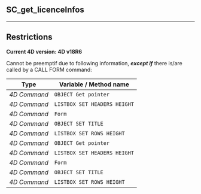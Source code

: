 ﻿## SC_get_licenceInfos---## Restrictions**Current 4D version: 4D v18R6**Cannot be preemptif due to following information, ***except if*** there is/are called by a CALL FORM command:|Type|Variable / Method name||------|------||*4D Command*|`OBJECT Get pointer`||*4D Command*|`LISTBOX SET HEADERS HEIGHT`||*4D Command*|`Form`||*4D Command*|`OBJECT SET TITLE`||*4D Command*|`LISTBOX SET ROWS HEIGHT`||*4D Command*|`OBJECT Get pointer`||*4D Command*|`LISTBOX SET HEADERS HEIGHT`||*4D Command*|`Form`||*4D Command*|`OBJECT SET TITLE`||*4D Command*|`LISTBOX SET ROWS HEIGHT`|